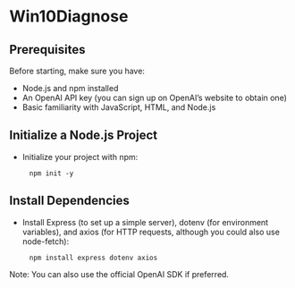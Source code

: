 # Win10Diagnose

## Prerequisites
Before starting, make sure you have:
  - Node.js and npm installed
  - An OpenAI API key (you can sign up on OpenAI’s website to obtain one)
  - Basic familiarity with JavaScript, HTML, and Node.js

## Initialize a Node.js Project
  - Initialize your project with npm:
```
     npm init -y
```
## Install Dependencies
  - Install Express (to set up a simple server), dotenv (for environment variables), and axios (for HTTP requests, although you could also use node-fetch):
```
     npm install express dotenv axios
```
Note: You can also use the official OpenAI SDK if preferred.
